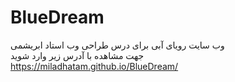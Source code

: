 # BlueDream
وب سایت رویای آبی
برای درس طراحی وب استاد ابریشمی
</br>
جهت مشاهده با آدرس زیر وارد شوید
</br>
https://miladhatam.github.io/BlueDream/
